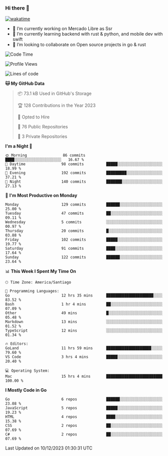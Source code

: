 ### Hi there 👋

[![wakatime](https://wakatime.com/badge/user/330beacb-fb27-4e32-bc38-f8f521bcf832.svg)](https://wakatime.com/@330beacb-fb27-4e32-bc38-f8f521bcf832)

- 🔭 I’m currently working on Mercado Libre as Ssr
- 🌱 I’m currently learning backend with rust & python, and mobile dev with swift
- 👯 I’m looking to collaborate on Open source projects in go & rust

<!--START_SECTION:waka-->
![Code Time](http://img.shields.io/badge/Code%20Time-454%20hrs%2051%20mins-blue)

![Profile Views](http://img.shields.io/badge/Profile%20Views-0-blue)

![Lines of code](https://img.shields.io/badge/From%20Hello%20World%20I%27ve%20Written-3.5%20million%20lines%20of%20code-blue)

**🐱 My GitHub Data** 

> 📦 73.1 kB Used in GitHub's Storage 
 > 
> 🏆 128 Contributions in the Year 2023
 > 
> 💼 Opted to Hire
 > 
> 📜 76 Public Repositories 
 > 
> 🔑 3 Private Repositories 
 > 
**I'm a Night 🦉** 

```text
🌞 Morning                86 commits          ████░░░░░░░░░░░░░░░░░░░░░   16.67 % 
🌆 Daytime                98 commits          █████░░░░░░░░░░░░░░░░░░░░   18.99 % 
🌃 Evening                192 commits         █████████░░░░░░░░░░░░░░░░   37.21 % 
🌙 Night                  140 commits         ███████░░░░░░░░░░░░░░░░░░   27.13 % 
```
📅 **I'm Most Productive on Monday** 

```text
Monday                   129 commits         ██████░░░░░░░░░░░░░░░░░░░   25.00 % 
Tuesday                  47 commits          ██░░░░░░░░░░░░░░░░░░░░░░░   09.11 % 
Wednesday                5 commits           ░░░░░░░░░░░░░░░░░░░░░░░░░   00.97 % 
Thursday                 20 commits          █░░░░░░░░░░░░░░░░░░░░░░░░   03.88 % 
Friday                   102 commits         █████░░░░░░░░░░░░░░░░░░░░   19.77 % 
Saturday                 91 commits          ████░░░░░░░░░░░░░░░░░░░░░   17.64 % 
Sunday                   122 commits         ██████░░░░░░░░░░░░░░░░░░░   23.64 % 
```


📊 **This Week I Spent My Time On** 

```text
🕑︎ Time Zone: America/Santiago

💬 Programming Languages: 
Go                       12 hrs 35 mins      █████████████████████░░░░   83.52 % 
Bash                     1 hr 4 mins         ██░░░░░░░░░░░░░░░░░░░░░░░   07.09 % 
Other                    49 mins             █░░░░░░░░░░░░░░░░░░░░░░░░   05.48 % 
Markdown                 13 mins             ░░░░░░░░░░░░░░░░░░░░░░░░░   01.52 % 
TypeScript               12 mins             ░░░░░░░░░░░░░░░░░░░░░░░░░   01.34 % 

🔥 Editors: 
GoLand                   11 hrs 59 mins      ████████████████████░░░░░   79.60 % 
VS Code                  3 hrs 4 mins        █████░░░░░░░░░░░░░░░░░░░░   20.40 % 

💻 Operating System: 
Mac                      15 hrs 4 mins       █████████████████████████   100.00 % 
```

**I Mostly Code in Go** 

```text
Go                       6 repos             ██████░░░░░░░░░░░░░░░░░░░   23.08 % 
JavaScript               5 repos             █████░░░░░░░░░░░░░░░░░░░░   19.23 % 
HTML                     4 repos             ████░░░░░░░░░░░░░░░░░░░░░   15.38 % 
CSS                      2 repos             ██░░░░░░░░░░░░░░░░░░░░░░░   07.69 % 
C#                       2 repos             ██░░░░░░░░░░░░░░░░░░░░░░░   07.69 % 
```




 Last Updated on 10/12/2023 01:30:31 UTC
<!--END_SECTION:waka-->
